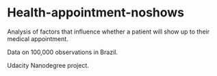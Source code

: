 # Health-appointment-noshows

Analysis of factors that influence whether a patient will show up to their medical appointment. 

Data on 100,000 observations in Brazil. 

Udacity Nanodegree project. 
